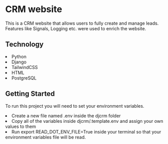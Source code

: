 # CRM website
This is a CRM website that allows users to fully create and manage leads. Features like Signals, Logging etc. were used to enrich the website.

## Technology
<li>Python</li>
<li>Django</li>
<li>TailwindCSS</li>
<li>HTML</li>
<li>PostgreSQL</li>

## Getting Started
To run this project you will need to set your environment variables.

<li>Create a new file named .env inside the djcrm folder</li>
<li>Copy all of the variables inside djcrm/.template.env and assign your own values to them</li>
<li>Run export READ_DOT_ENV_FILE=True inside your terminal so that your environment variables file will be read.</li>
